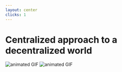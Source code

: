 ```yaml
---
layout: center
clicks: 1
---
```


# Centralized approach to a decentralized world

<img v-if="$slidev.nav.clicks === 0" src="https://media3.giphy.com/media/YCctoknlQw01eWlPt9/giphy.webp?cid=ecf05e47a04z1tn9szk3gxhzzwyb7nwdjhlxtta09q69dssg&ep=v1_gifs_search&rid=giphy.webp&ct=g" alt="animated GIF" class="mt-2">
<img v-if="$slidev.nav.clicks === 1" src="https://media2.giphy.com/media/g0snGpFL6mOBaD5PmO/giphy.gif?cid=ecf05e47r9hahazqxg69pu1rjwwqe1muiepb7l6t6bk3ws8g&ep=v1_gifs_search&rid=giphy.gif&ct=g" alt="animated GIF" class="mt-2">
